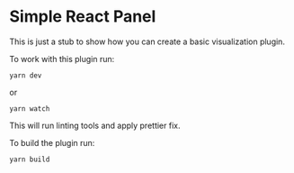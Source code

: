 # Simple React Panel

This is just a stub to show how you can create a basic visualization plugin.

To work with this plugin run:

```
yarn dev
```

or

```
yarn watch
```

This will run linting tools and apply prettier fix.

To build the plugin run:

```
yarn build
```
